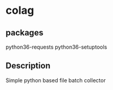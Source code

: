 # colag

## packages
python36-requests
python36-setuptools

## Description
Simple python based file batch collector
